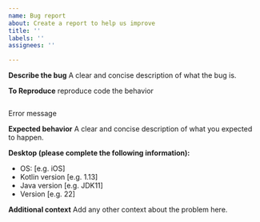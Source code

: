```yaml
---
name: Bug report
about: Create a report to help us improve
title: ''
labels: ''
assignees: ''

---
```


**Describe the bug**
A clear and concise description of what the bug is.

**To Reproduce**
reproduce code the behavior

```kotlin
```

Error message

**Expected behavior**
A clear and concise description of what you expected to happen.

**Desktop (please complete the following information):**
 - OS: [e.g. iOS]
 - Kotlin version [e.g. 1.13]
- Java version [e.g. JDK11]
 - Version [e.g. 22]

**Additional context**
Add any other context about the problem here.

